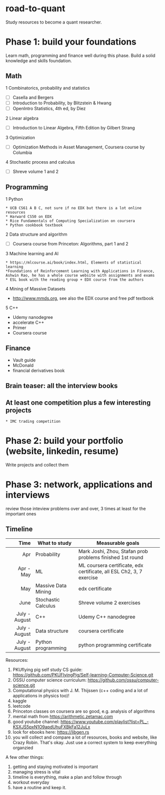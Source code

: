 # road-to-quant

Study resources to become a quant researcher. 
# Phase 1: build your foundations
Learn math, programming and finance well during this phase. Build a solid knowledge and skills foundation.

  ## Math
  
  1 Combinatorics, probability and statistics
    
   - [ ] Casella and Bergers
   - [ ] Introduction to Probability, by Blitzstein & Hwang
   - [ ] OpenIntro Statistics, 4th ed, by Diez

  2 Linear algebra
  
  - [ ]  Introduction to Linear Algebra, Fifth Edition by Gilbert Strang
    
  3 Optimization
  
  - [ ] Optimization Methods in Asset Management, Coursera course by Columbia
  
  4 Stochastic process and calculus
  
  - [ ] Shreve volume 1 and 2

## Programming

  1 Python
  
    * UCB CS61 A B C, not sure if no EDX but there is a lot online resources
    * Harward CS50 on EDX
    * Rice Fundamentals of Computing Specialization on coursera
    * Python cookbook textbook
  
  2 Data structure and algorithm
  
  - [ ] Coursera course from Princeton: Algorithms, part 1 and 2
  
  3 Machine learning and AI
  
    * https://mlcourse.ai/book/index.html, Elements of statistical learning
    *Foundations of Reinforcement Learning with Applications in Finance, Ashwin Rao, he has a whole course website with assignments and exams
    * ESL book with the reading group + EDX course from the authors
  
  4 Mining of Massive Datasets
  
  * http://www.mmds.org, see also the EDX course and free pdf textbook
  
  5 C++
  * Udemy nanodegree
  * accelerate C++
  * Primer
  * Coursera course

## Finance
* Vault guide 
* McDonald 
* financial derivatives book

## Brain teaser: all the interview books

## At least one competition plus a few interesting projects
    * IMC trading competition

# Phase 2: build your portfolio (website, linkedin, resume)
Write projects and collect them

# Phase 3: network, applications and interviews
review those inteview problems over and over, 3 times at least for the important ones



## Timeline

| Time | What to study | Measurable goals |
|-----:|---------------|------------------|
|Apr   |Probability    | Mark Joshi, Zhou, Stafan prob problems finished 1st round          |
|Apr - May   |ML|ML coursera certificate, edx certificate, all ESL Ch2, 3, 7 exercise|
|May   |Massive Data Mining|   edx certificate            |
| June    | Stochastic Calculus               | Shreve volume 2 exercises
| July - August | C++ | Udemy C++ nanodegree|
| July - August | Data structure | coursera certificate
| July - August | Python programming | python programming certificate|


Resources: 
1. PKUflying pig self study CS guide: https://github.com/PKUFlyingPig/Self-learning-Computer-Science.git
2. OSSU computer science curriculum: https://github.com/ossu/computer-science.git
3. Computational physics with J. M. Thijssen (c++ coding and a lot of applications in physics too)!
4. kaggle 
5. leetcode
6. Princeton classes on coursera are so good, e.g. analysis of algorithms
7. mental math from https://arithmetic.zetamac.com
8. good youtube channel: https://www.youtube.com/playlist?list=PL_-KSXJS5pxN1O9apdUhuFXBkFa12JuLx
9. look for ebooks here: https://libgen.rs
10. you will collect and compare a lot of resources, books and website, like Crazy Robin. That's okay. Just use a correct system to keep everything organzied

A few other things:
1. getting and staying motivated is important
2. managing stress is vital
3. timeline is everything, make a plan and follow through
4. workout everyday
5. have a routine and keep it.
